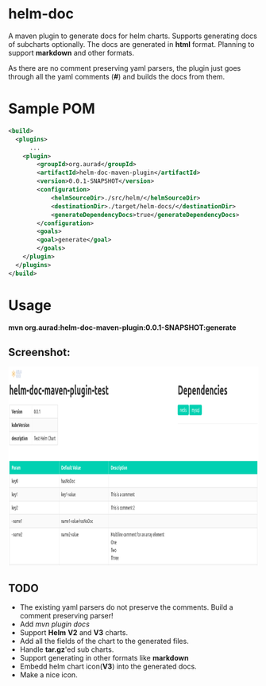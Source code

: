 # helm-doc
A maven plugin to generate docs for helm charts. Supports generating docs of subcharts optionally. The docs are generated in **html** format. Planning to support **markdown** and other formats. 

As there are no comment preserving yaml parsers, the plugin just goes through all the yaml comments (**#**) and builds the docs from them. 

# Sample POM 
```xml
<build>
  <plugins>
      ...
    <plugin>
        <groupId>org.aurad</groupId>
        <artifactId>helm-doc-maven-plugin</artifactId>
        <version>0.0.1-SNAPSHOT</version>
        <configuration>
            <helmSourceDir>./src/helm/</helmSourceDir>
            <destinationDir>./target/helm-docs/</destinationDir>
            <generateDependencyDocs>true</generateDependencyDocs>
        </configuration>
        <goals>
        <goal>generate</goal>
        </goals>
    </plugin>
  </plugins>
</build>
```

# Usage
**mvn org.aurad:helm-doc-maven-plugin:0.0.1-SNAPSHOT:generate**

## Screenshot: 
<img src="https://github.com/aurabhi/helm-doc/blob/main/Screenshot.png" width="600" height="400" alt="Screenshot">


## TODO
* The existing yaml parsers do not preserve the comments. Build a comment preserving parser!
* Add *mvn plugin docs*
* Support **Helm** **V2** and **V3** charts.
* Add all the fields of the chart to the generated files.
* Handle **tar.gz**'ed sub charts. 
* Support generating in other formats like **markdown**
* Embedd helm chart icon(**V3**) into the generated docs.
* Make a nice icon. 
